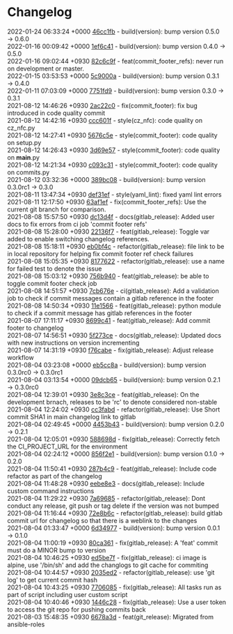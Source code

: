 # Changelog

2022-01-24 06:33:24 +0000 [46cc1fb](https://gitlab.com/nofusscomputing/projects/gitlab-ci/-/commit/46cc1fbb6a878e485af39e679b5184a9912c2e7f) - build(version): bump version 0.5.0 → 0.6.0  
2022-01-16 00:09:42 +0000 [1ef6c41](https://gitlab.com/nofusscomputing/projects/gitlab-ci/-/commit/1ef6c41818c40183f8019ea5cde48b4278e4d694) - build(version): bump version 0.4.0 → 0.5.0  
2022-01-16 09:02:44 +0930 [82c6c9f](https://gitlab.com/nofusscomputing/projects/gitlab-ci/-/commit/82c6c9f5d53594544cea9a7bc59a10ab1e9ebedd) - feat(commit_footer_refs): never run on development or master.  
2022-01-15 03:53:53 +0000 [5c9000a](https://gitlab.com/nofusscomputing/projects/gitlab-ci/-/commit/5c9000a74859504ed64bbefa1fd193f80a2b69c2) - build(version): bump version 0.3.1 → 0.4.0  
2022-01-11 07:03:09 +0000 [7751fd9](https://gitlab.com/nofusscomputing/projects/gitlab-ci/-/commit/7751fd9494f610fff0ea16bd303bfe62d0034eec) - build(version): bump version 0.3.0 → 0.3.1  
2021-08-12 14:46:26 +0930 [2ac22c0](https://gitlab.com/nofusscomputing/projects/gitlab-ci/-/commit/2ac22c0e914016a8944ff9b94640f3e87f409069) - fix(commit_footer): fix bug introduced in code quality commit  
2021-08-12 14:42:16 +0930 [ccc601f](https://gitlab.com/nofusscomputing/projects/gitlab-ci/-/commit/ccc601f641a9b07b63a160d779c5037481316e75) - style(cz_nfc): code quality on cz_nfc.py  
2021-08-12 14:27:41 +0930 [5676c5e](https://gitlab.com/nofusscomputing/projects/gitlab-ci/-/commit/5676c5ee376f574a8581e8c8f4810eb5a7c511ba) - style(commit_footer): code quality on setup.py  
2021-08-12 14:26:43 +0930 [3d69e57](https://gitlab.com/nofusscomputing/projects/gitlab-ci/-/commit/3d69e57714cd529b13ddc9c575c2dc955a350dd9) - style(commit_footer): code quality on __main__.py  
2021-08-12 14:21:34 +0930 [c093c31](https://gitlab.com/nofusscomputing/projects/gitlab-ci/-/commit/c093c31cbd12989f7109dbcb6fd4f029c42a3919) - style(commit_footer): code quality on commits.py  
2021-08-12 03:32:36 +0000 [389bc08](https://gitlab.com/nofusscomputing/projects/gitlab-ci/-/commit/389bc08d7686153fb374aa83d440c35c9b4eac90) - build(version): bump version 0.3.0rc1 → 0.3.0  
2021-08-11 13:47:34 +0930 [def31ef](https://gitlab.com/nofusscomputing/projects/gitlab-ci/-/commit/def31ef562c0002713401652657d59320548ee85) - style(yaml_lint): fixed yaml lint errors  
2021-08-11 12:17:50 +0930 [63af1ef](https://gitlab.com/nofusscomputing/projects/gitlab-ci/-/commit/63af1efb4fd92a9f8755f766728a18d8f390b805) - fix(commit_footer_refs): Use the current git branch for comparison.  
2021-08-08 15:57:50 +0930 [dc13d4f](https://gitlab.com/nofusscomputing/projects/gitlab-ci/-/commit/dc13d4f2841038c085dcf29dfb0b0c5d2f00f099) - docs(gitlab_release): Added user docs to fix errors from ci job 'commit footer refs'  
2021-08-08 15:28:00 +0930 [22136f7](https://gitlab.com/nofusscomputing/projects/gitlab-ci/-/commit/22136f7dd22b9487d362a7ed63ca1b76e52b9cc7) - feat(gitlab_release): Toggle var added to enable switching changelog references.  
2021-08-08 15:18:11 +0930 [eb0bf4c](https://gitlab.com/nofusscomputing/projects/gitlab-ci/-/commit/eb0bf4c1740dbd7a47ceb031c0d1c854899a1e40) - refactor(gitlab_release): file link to be in local repository for helping fix commit footer ref check failures  
2021-08-08 15:05:35 +0930 [8177622](https://gitlab.com/nofusscomputing/projects/gitlab-ci/-/commit/81776223c5cb392c12c7ca63488a1df10290e9d1) - refactor(gitlab_release): use a name for failed test to denote the issue  
2021-08-08 15:03:12 +0930 [756b940](https://gitlab.com/nofusscomputing/projects/gitlab-ci/-/commit/756b9406dde8cf0bf0030ac72855a054ece3a883) - feat(gitlab_release): be able to toggle commit footer check job  
2021-08-08 14:51:57 +0930 [7cb676e](https://gitlab.com/nofusscomputing/projects/gitlab-ci/-/commit/7cb676eb98a7de30d47a6b49a87067116684cfd2) - ci(gitlab_release): Add a validation job to check if commit messages contain a gitlab reference in the footer  
2021-08-08 14:50:34 +0930 [11e1566](https://gitlab.com/nofusscomputing/projects/gitlab-ci/-/commit/11e156619d0d820e534897bafd5f39e6f9defcbf) - feat(gitlab_release): python module to check if a commit message has gitlab references in the footer  
2021-08-07 17:11:17 +0930 [8699c41](https://gitlab.com/nofusscomputing/projects/gitlab-ci/-/commit/8699c41219d70e6f41f42dc7f2c1bcf542b3f723) - feat(gitlab_release): Add commit footer to changelog  
2021-08-07 14:56:51 +0930 [5f273ce](https://gitlab.com/nofusscomputing/projects/gitlab-ci/-/commit/5f273ce23a331eaf11623207ec4aba8b856c14f0) - docs(gitlab_release): Updated docs with new instructions on version incrementing  
2021-08-07 14:31:19 +0930 [f76cabe](https://gitlab.com/nofusscomputing/projects/gitlab-ci/-/commit/f76cabeeb04b028a231dc1c232862db5fcad4345) - fix(gitlab_release): Adjust release workflow  
2021-08-04 03:23:08 +0000 [eb5cc8a](https://gitlab.com/nofusscomputing/projects/gitlab-ci/-/commit/eb5cc8a0e2885a9ed16a8d1a81611aec4d5a4d31) - build(version): bump version 0.3.0rc0 → 0.3.0rc1  
2021-08-04 03:13:54 +0000 [09dcb65](https://gitlab.com/nofusscomputing/projects/gitlab-ci/-/commit/09dcb65b090f59e9f8a6bea5eba4bb98bddbad3d) - build(version): bump version 0.2.1 → 0.3.0rc0  
2021-08-04 12:39:01 +0930 [3e8c3ce](https://gitlab.com/nofusscomputing/projects/gitlab-ci/-/commit/3e8c3ce7cd64a6e9110818d32c15c3602fefb76c) - feat(gitlab_release): On the development brnach, releases to be 'rc' to denote considered non-stable  
2021-08-04 12:24:02 +0930 [cc3fabd](https://gitlab.com/nofusscomputing/projects/gitlab-ci/-/commit/cc3fabdaa28f97c3e1600e4a0d95a05bb547e772) - refactor(gitlab_release): Use Short commit SHA1 in main changelog link to gitlab  
2021-08-04 02:49:45 +0000 [4453b43](https://gitlab.com/nofusscomputing/projects/gitlab-ci/-/commit/4453b433c8966a334f02af592a6ce8092f2ac9de) - build(version): bump version 0.2.0 → 0.2.1  
2021-08-04 12:05:01 +0930 [588698d](https://gitlab.com/nofusscomputing/projects/gitlab-ci/-/commit/588698df2668853a97fe60901ab324310f34f279) - fix(gitlab_release): Correctly fetch the CI_PROJECT_URL for the environment  
2021-08-04 02:24:12 +0000 [856f2e1](https://gitlab.com/nofusscomputing/projects/gitlab-ci/-/commit/856f2e1770d0bda823996122ee70916dc0fe455b) - build(version): bump version 0.1.0 → 0.2.0  
2021-08-04 11:50:41 +0930 [287b4c9](https://gitlab.com/nofusscomputing/projects/gitlab-ci/-/commit/287b4c954dddfaaf0a66af387676ea438cc80e61) - feat(gitlab_release): Include code refactor as part of the changelog  
2021-08-04 11:48:28 +0930 [eebe8e3](https://gitlab.com/nofusscomputing/projects/gitlab-ci/-/commit/eebe8e30dcb11cd239f35fcb98216b2ae4d20ece) - docs(gitlab_release): Include custom command instructions  
2021-08-04 11:29:22 +0930 [7a69685](https://gitlab.com/nofusscomputing/projects/gitlab-ci/-/commit/7a69685b53cbe5bd7341a176bf63fd17d36bc7f0) - refactor(gitlab_release): Dont conduct any release, git push or tag delete if the version was not bumped  
2021-08-04 11:16:44 +0930 [72e8b6c](https://gitlab.com/nofusscomputing/projects/gitlab-ci/-/commit/72e8b6c84defdb903c5741e3469651987769713f) - refactor(gitlab_release): build gitlab commit url for changelog so that there is a weblink to the changes  
2021-08-04 01:33:47 +0000 [6d34977](https://gitlab.com/nofusscomputing/projects/gitlab-ci/-/commit/6d349774269bcd7c6e406cfe72c78b99f246df7b) - build(version): bump version 0.0.1 → 0.1.0  
2021-08-04 11:00:19 +0930 [80ca361](https://gitlab.com/nofusscomputing/projects/gitlab-ci/-/commit/80ca3618ee56d0f2a2c012416cb6206599a4f3f6) - fix(gitlab_release): A 'feat' commit must do a MINOR bump to version  
2021-08-04 10:46:25 +0930 [ed5be7f](https://gitlab.com/nofusscomputing/projects/gitlab-ci/-/commit/ed5be7fd3c16e86d48e179a2cded53a38f79e1d9) - fix(gitlab_release): ci image is alpine, use '/bin/sh' and add the changlogs to git cache for commiting  
2021-08-04 10:44:57 +0930 [2035ed2](https://gitlab.com/nofusscomputing/projects/gitlab-ci/-/commit/2035ed27af7fc1f3f5b2c42aa5874219fc5fe323) - refactor(gitlab_release): use 'git log' to get current commit hash  
2021-08-04 10:43:25 +0930 [7706085](https://gitlab.com/nofusscomputing/projects/gitlab-ci/-/commit/7706085b09f3cd9b7c09f7f93b182fd425f6525a) - fix(gitlab_release): All tasks run as part of script including user custom script  
2021-08-04 10:40:46 +0930 [1446c28](https://gitlab.com/nofusscomputing/projects/gitlab-ci/-/commit/1446c28ed2bfe2efec99bc2fc83b111717bcb2af) - fix(gitlab_release): Use a user token to access the git repo for pushing commits back  
2021-08-03 15:48:35 +0930 [6678a3d](https://gitlab.com/nofusscomputing/projects/gitlab-ci/-/commit/6678a3dbab2763addc185e766cbaffbc074a6e98) - feat(git_release): Migrated from ansible-roles  
